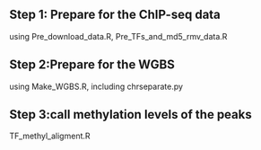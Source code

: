 ## Step 1: Prepare for the ChIP-seq data
using Pre_download_data.R, Pre_TFs_and_md5_rmv_data.R
## Step 2:Prepare for the WGBS
using Make_WGBS.R, including chrseparate.py
## Step 3:call methylation levels of the peaks
TF_methyl_aligment.R
